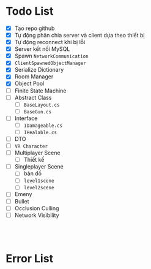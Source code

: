 # Todo List

- [x] Tạo repo github
- [x] Tự động phân chia server và client dựa theo thiết bị
- [x] Tự động reconnect khi bị lỗi
- [x] Server kết nối MySQL
- [x] Spawn `NetworkCommunication`
- [x] `ClientSpawnedObjectManager`
- [x] Serialize Dictionary
- [x] Room Manager
- [x] Object Pool
- [ ] Finite State Machine
- [ ] Abstract Class
  - [ ] `BaseLayout.cs`
  - [ ] `BaseGun.cs`
- [ ] Interface
  - [ ] `IDamageable.cs`
  - [ ] `IHealable.cs`
- [ ] DTO
- [ ] `VR Character`
- [ ] Multiplayer Scene
  - [ ] Thiết kế
- [ ] Singleplayer Scene
  - [ ] bản đồ
  - [ ] `level1scene`
  - [ ] `level2scene`
- [ ] Emeny
- [ ] Bullet
- [ ] Occlusion Culling
- [ ] Network Visibility

<br>
<br>

# Error List